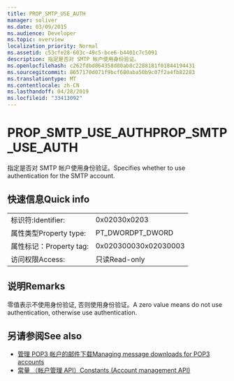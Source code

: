 ```yaml
---
title: PROP_SMTP_USE_AUTH
manager: soliver
ms.date: 03/09/2015
ms.audience: Developer
ms.topic: overview
localization_priority: Normal
ms.assetid: c53cfe28-603c-49c5-bce6-b4401c7c5091
description: 指定是否对 SMTP 帐户使用身份验证。
ms.openlocfilehash: c262fdbd864358d80ab8c2288181f01844194431
ms.sourcegitcommit: 8657170d071f9bcf680aba50b9c07f2a4fb82283
ms.translationtype: MT
ms.contentlocale: zh-CN
ms.lasthandoff: 04/28/2019
ms.locfileid: "33413092"
---
```

# <a name="propsmtpuseauth"></a><span data-ttu-id="13201-103">PROP_SMTP_USE_AUTH</span><span class="sxs-lookup"><span data-stu-id="13201-103">PROP_SMTP_USE_AUTH</span></span>

<span data-ttu-id="13201-104">指定是否对 SMTP 帐户使用身份验证。</span><span class="sxs-lookup"><span data-stu-id="13201-104">Specifies whether to use authentication for the SMTP account.</span></span>
  
## <a name="quick-info"></a><span data-ttu-id="13201-105">快速信息</span><span class="sxs-lookup"><span data-stu-id="13201-105">Quick info</span></span>

|||
|:-----|:-----|
|<span data-ttu-id="13201-106">标识符:</span><span class="sxs-lookup"><span data-stu-id="13201-106">Identifier:</span></span>  <br/> |<span data-ttu-id="13201-107">0x0203</span><span class="sxs-lookup"><span data-stu-id="13201-107">0x0203</span></span>  <br/> |
|<span data-ttu-id="13201-108">属性类型</span><span class="sxs-lookup"><span data-stu-id="13201-108">Property type:</span></span>  <br/> |<span data-ttu-id="13201-109">PT_DWORD</span><span class="sxs-lookup"><span data-stu-id="13201-109">PT_DWORD</span></span>  <br/> |
|<span data-ttu-id="13201-110">属性标记：</span><span class="sxs-lookup"><span data-stu-id="13201-110">Property tag:</span></span>  <br/> |<span data-ttu-id="13201-111">0x02030003</span><span class="sxs-lookup"><span data-stu-id="13201-111">0x02030003</span></span>  <br/> |
|<span data-ttu-id="13201-112">访问权限</span><span class="sxs-lookup"><span data-stu-id="13201-112">Access:</span></span>  <br/> |<span data-ttu-id="13201-113">只读</span><span class="sxs-lookup"><span data-stu-id="13201-113">Read-only</span></span>  <br/> |
   
## <a name="remarks"></a><span data-ttu-id="13201-114">说明</span><span class="sxs-lookup"><span data-stu-id="13201-114">Remarks</span></span>

<span data-ttu-id="13201-115">零值表示不使用身份验证, 否则使用身份验证。</span><span class="sxs-lookup"><span data-stu-id="13201-115">A zero value means do not use authentication, otherwise use authentication.</span></span>
  
## <a name="see-also"></a><span data-ttu-id="13201-116">另请参阅</span><span class="sxs-lookup"><span data-stu-id="13201-116">See also</span></span>

- [<span data-ttu-id="13201-117">管理 POP3 帐户的邮件下载</span><span class="sxs-lookup"><span data-stu-id="13201-117">Managing message downloads for POP3 accounts</span></span>](managing-message-downloads-for-pop3-accounts.md) 
- [<span data-ttu-id="13201-118">常量 （帐户管理 API）</span><span class="sxs-lookup"><span data-stu-id="13201-118">Constants (Account management API)</span></span>](constants-account-management-api.md)

